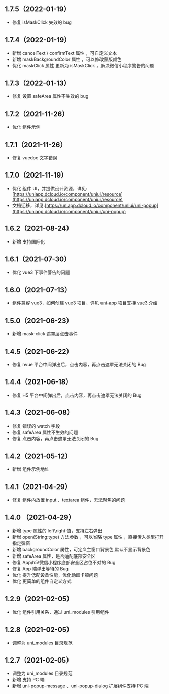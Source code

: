 ## 1.7.5（2022-01-19）

-   修复 isMaskClick 失效的 bug

## 1.7.4（2022-01-19）

-   新增 cancelText \ confirmText 属性 ，可自定义文本
-   新增 maskBackgroundColor 属性 ，可以修改蒙版颜色
-   优化 maskClick 属性 更新为 isMaskClick ，解决微信小程序警告的问题

## 1.7.3（2022-01-13）

-   修复 设置 safeArea 属性不生效的 bug

## 1.7.2（2021-11-26）

-   优化 组件示例

## 1.7.1（2021-11-26）

-   修复 vuedoc 文字错误

## 1.7.0（2021-11-19）

-   优化 组件 UI，并提供设计资源，详见:[https://uniapp.dcloud.io/component/uniui/resource](https://uniapp.dcloud.io/component/uniui/resource)
-   文档迁移，详见:[https://uniapp.dcloud.io/component/uniui/uni-popup](https://uniapp.dcloud.io/component/uniui/uni-popup)

## 1.6.2（2021-08-24）

-   新增 支持国际化

## 1.6.1（2021-07-30）

-   优化 vue3 下事件警告的问题

## 1.6.0（2021-07-13）

-   组件兼容 vue3，如何创建 vue3 项目，详见 [uni-app 项目支持 vue3 介绍](https://ask.dcloud.net.cn/article/37834)

## 1.5.0（2021-06-23）

-   新增 mask-click 遮罩层点击事件

## 1.4.5（2021-06-22）

-   修复 nvue 平台中间弹出后，点击内容，再点击遮罩无法关闭的 Bug

## 1.4.4（2021-06-18）

-   修复 H5 平台中间弹出后，点击内容，再点击遮罩无法关闭的 Bug

## 1.4.3（2021-06-08）

-   修复 错误的 watch 字段
-   修复 safeArea 属性不生效的问题
-   修复 点击内容，再点击遮罩无法关闭的 Bug

## 1.4.2（2021-05-12）

-   新增 组件示例地址

## 1.4.1（2021-04-29）

-   修复 组件内放置 input 、textarea 组件，无法聚焦的问题

## 1.4.0 （2021-04-29）

-   新增 type 属性的 left\right 值，支持左右弹出
-   新增 open(String:type) 方法参数 ，可以省略 type 属性 ，直接传入类型打开指定弹窗
-   新增 backgroundColor 属性，可定义主窗口背景色,默认不显示背景色
-   新增 safeArea 属性，是否适配底部安全区
-   修复 App\h5\微信小程序底部安全区占位不对的 Bug
-   修复 App 端弹出等待的 Bug
-   优化 提升低配设备性能，优化动画卡顿问题
-   优化 更简单的组件自定义方式

## 1.2.9（2021-02-05）

-   优化 组件引用关系，通过 uni_modules 引用组件

## 1.2.8（2021-02-05）

-   调整为 uni_modules 目录规范

## 1.2.7（2021-02-05）

-   调整为 uni_modules 目录规范
-   新增 支持 PC 端
-   新增 uni-popup-message 、uni-popup-dialog 扩展组件支持 PC 端
